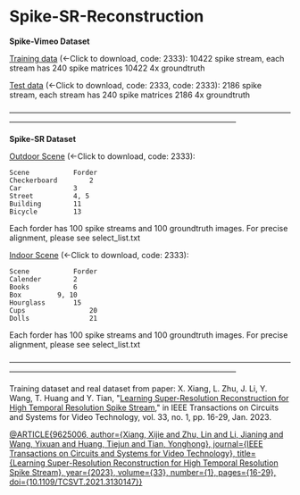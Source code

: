 # Spike-SR-Reconstruction



**Spike-Vimeo Dataset**

[Training data](https://pan.baidu.com/s/1UxjmyMxmU5b4lU9NtjG8GQ?pwd=2333) (←Click to download, code: 2333): 
	10422 spike stream, each stream has 240 spike matrices
	10422 4x groundtruth

[Test data](https://pan.baidu.com/s/1PiYnqGGGNeF73KL4YFlhNw?pwd=2333) (←Click to download, code: 2333, code: 2333):
	2186 spike stream, each stream has 240 spike matrices
	2186 4x groundtruth
  
—————————————————————————————————————————————————————————————————

**Spike-SR Dataset**

[Outdoor Scene](https://pan.baidu.com/s/131XKVDlAKpehiv7WFs1ujg?pwd=2333) (←Click to download, code: 2333):

	Scene			Forder
	Checkerboard    	2
	Car 			3
	Street			4, 5
	Building 		11
	Bicycle 		13

Each forder has 100 spike streams and 100 groundtruth images. For precise alignment, please see select_list.txt

[Indoor Scene](https://pan.baidu.com/s/1kAeinluYdaROb3829HQWYQ?pwd=2333) (←Click to download, code: 2333):
	
	Scene			Forder
	Calender		2
	Books			6
	Box			9, 10
	Hourglass		15
	Cups 		        20
	Dolls 		        21

Each forder has 100 spike streams and 100 groundtruth images. For precise alignment, please see select_list.txt

—————————————————————————————————————————————————————————————————

Training dataset and real dataset from paper: X. Xiang, L. Zhu, J. Li, Y. Wang, T. Huang and Y. Tian, "[Learning Super-Resolution Reconstruction for High Temporal Resolution Spike Stream](https://ieeexplore.ieee.org/document/9625006)," in IEEE Transactions on Circuits and Systems for Video Technology, vol. 33, no. 1, pp. 16-29, Jan. 2023.

[@ARTICLE{9625006,
  author={Xiang, Xijie and Zhu, Lin and Li, Jianing and Wang, Yixuan and Huang, Tiejun and Tian, Yonghong},
  journal={IEEE Transactions on Circuits and Systems for Video Technology}, 
  title={Learning Super-Resolution Reconstruction for High Temporal Resolution Spike Stream}, 
  year={2023},
  volume={33},
  number={1},
  pages={16-29},
  doi={10.1109/TCSVT.2021.3130147}}](url)


